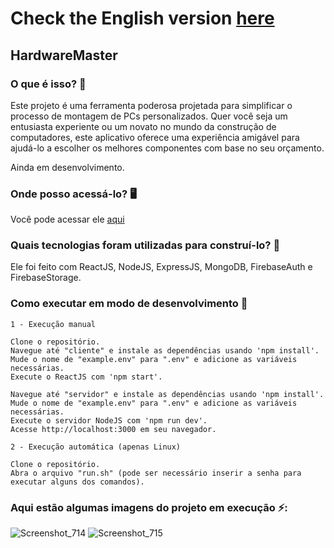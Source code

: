 # Check the English version <a href="README.md">here</a>

## HardwareMaster

### O que é isso? 🤔
Este projeto é uma ferramenta poderosa projetada para simplificar o processo de montagem de PCs personalizados. Quer você seja um entusiasta experiente ou um novato no mundo da construção de computadores,
este aplicativo oferece uma experiência amigável para ajudá-lo a escolher os melhores componentes com base no seu orçamento.

Ainda em desenvolvimento.

### Onde posso acessá-lo? 🖥
Você pode acessar ele <a href="https://hardwaremaster-client.onrender.com">aqui</a>

### Quais tecnologias foram utilizadas para construí-lo? 🚀
Ele foi feito com ReactJS, NodeJS, ExpressJS, MongoDB, FirebaseAuth e FirebaseStorage.

### Como executar em modo de desenvolvimento 🏃

    1 - Execução manual

    Clone o repositório.
    Navegue até "cliente" e instale as dependências usando 'npm install'.
    Mude o nome de "example.env" para ".env" e adicione as variáveis necessárias.
    Execute o ReactJS com 'npm start'.

    Navegue até "servidor" e instale as dependências usando 'npm install'.
    Mude o nome de "example.env" para ".env" e adicione as variáveis necessárias.
    Execute o servidor NodeJS com 'npm run dev'.
    Acesse http://localhost:3000 em seu navegador.

    2 - Execução automática (apenas Linux)

    Clone o repositório.
    Abra o arquivo "run.sh" (pode ser necessário inserir a senha para executar alguns dos comandos).

### Aqui estão algumas imagens do projeto em execução ⚡️:
![Screenshot_714](https://github.com/RuanEmanuell/hardwaremaster/assets/113607857/b9039349-85eb-43b7-9560-0eb8aa488875)
![Screenshot_715](https://github.com/RuanEmanuell/hardwaremaster/assets/113607857/fbd4a424-4f68-4de9-88b0-8f677404b2b6)

